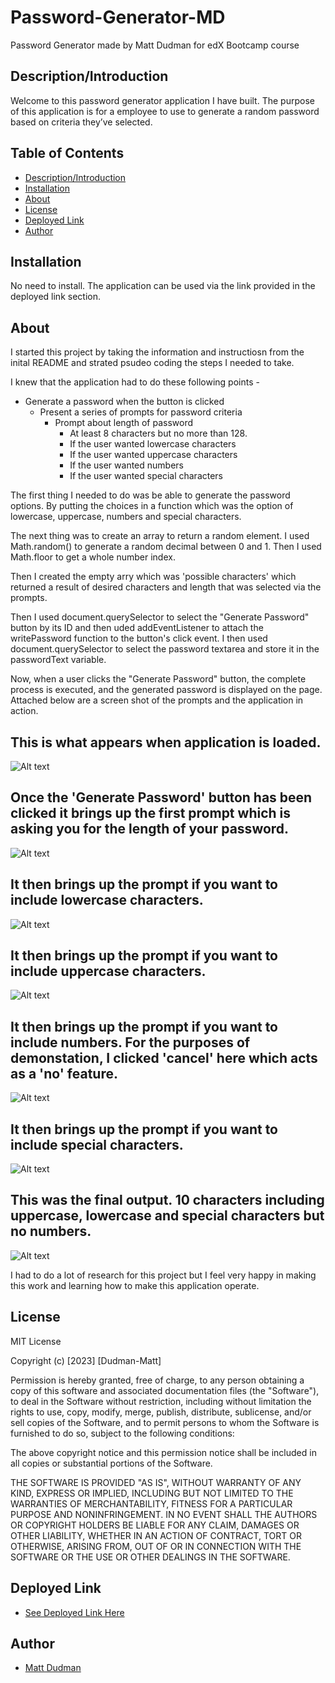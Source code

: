 # Password-Generator-MD
Password Generator made by Matt Dudman for edX Bootcamp course

## Description/Introduction

Welcome to this password generator application I have built. The purpose of this application is for a employee to use to generate a random password based on criteria they’ve selected.

## Table of Contents

- [Description/Introduction](#introduction)
- [Installation](#installation)
- [About](#about)
- [License](#license)
- [Deployed Link](#deployed-link)
- [Author](#author)

## Installation 

No need to install. The application can be used via the link provided in the deployed link section. 

## About

I started this project by taking the information and instructiosn from the inital README and strated psudeo coding the steps I needed to take. 

I knew that the application had to do these following points - 

* Generate a password when the button is clicked
  * Present a series of prompts for password criteria
    * Prompt about length of password
      * At least 8 characters but no more than 128.
      * If the user wanted lowercase characters 
      * If the user wanted uppercase characters 
      * If the user wanted numbers
      * If the user wanted special characters

The first thing I needed to do was be able to generate the password options. By putting the choices in a function which was the option of lowercase, uppercase, numbers and special characters. 

The next thing was to create an array to return a random element. I used Math.random() to generate a random decimal between 0 and 1. Then I used Math.floor to get a whole number index.

Then I created the empty arry which was 'possible characters' which returned a result of desired characters and length that was selected via the prompts. 

Then I used document.querySelector to select the "Generate Password" button by its ID and then uded addEventListener to attach the writePassword function to the button's click event. I then used document.querySelector to select the password textarea and store it in the passwordText variable.

Now, when a user clicks the "Generate Password" button, the complete process is executed, and the generated password is displayed on the page. Attached below are a screen shot of the prompts and the application in action. 

## This is what appears when application is loaded.
![Alt text](<Assets/Screenshot 2023-12-19 at 20.12.19.png>)
## Once the 'Generate Password' button has been clicked it brings up the first prompt which is asking you for the length of your password.
![Alt text](<Assets/Screenshot 2023-12-19 at 20.13.21.png>)
## It then brings up the prompt if you want to include lowercase characters.
![Alt text](<Assets/Screenshot 2023-12-19 at 20.14.32.png>)
## It then brings up the prompt if you want to include uppercase characters.
![Alt text](<Assets/Screenshot 2023-12-19 at 20.15.19.png>)
## It then brings up the prompt if you want to include numbers. For the purposes of demonstation, I clicked 'cancel' here which acts as a 'no' feature. 
![Alt text](<Assets/Screenshot 2023-12-19 at 20.15.46.png>)
## It then brings up the prompt if you want to include special characters.
![Alt text](<Assets/Screenshot 2023-12-19 at 20.16.43.png>)
## This was the final output. 10 characters including uppercase, lowercase and special characters but no numbers. 
![Alt text](<Assets/Screenshot 2023-12-19 at 20.18.21.png>)

I had to do a lot of research for this project but I feel very happy in making this work and learning how to make this application operate.
 
## License

MIT License

Copyright (c) [2023] [Dudman-Matt]

Permission is hereby granted, free of charge, to any person obtaining a copy of this software and associated documentation files (the "Software"), to deal in the Software without restriction, including without limitation the rights to use, copy, modify, merge, publish, distribute, sublicense, and/or sell copies of the Software, and to permit persons to whom the Software is furnished to do so, subject to the following conditions:

The above copyright notice and this permission notice shall be included in all copies or substantial portions of the Software.

THE SOFTWARE IS PROVIDED "AS IS", WITHOUT WARRANTY OF ANY KIND, EXPRESS OR IMPLIED, INCLUDING BUT NOT LIMITED TO THE WARRANTIES OF MERCHANTABILITY, FITNESS FOR A PARTICULAR PURPOSE AND NONINFRINGEMENT. IN NO EVENT SHALL THE AUTHORS OR COPYRIGHT HOLDERS BE LIABLE FOR ANY CLAIM, DAMAGES OR OTHER LIABILITY, WHETHER IN AN ACTION OF CONTRACT, TORT OR OTHERWISE, ARISING FROM, OUT OF OR IN CONNECTION WITH THE SOFTWARE OR THE USE OR OTHER DEALINGS IN THE SOFTWARE.

## Deployed Link
 * [See Deployed Link Here](https://atypicalbitter.github.io/Password-Generator-MD/)

## Author
 * [Matt Dudman](https://github.com/atypicalbitter)